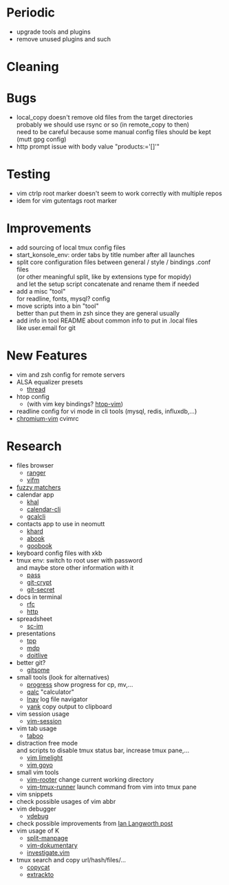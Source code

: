 # Periodic
  - upgrade tools and plugins
  - remove unused plugins and such

# Cleaning

# Bugs
  - local_copy doesn't remove old files from the target directories  
    probably we should use rsync or so (in remote_copy to then)  
    need to be careful because some manual config files should be kept (mutt gpg config)
  - http prompt issue with body value "products:='[]'"

# Testing
  - vim ctrlp root marker doesn't seem to work correctly with multiple repos
  - idem for vim gutentags root marker

# Improvements
  - add sourcing of local tmux config files
  - start_konsole_env: order tabs by title number after all launches
  - split core configuration files between general / style / bindings .conf files  
    (or other meaningful split, like by extensions type for mopidy)  
    and let the setup script concatenate and rename them if needed
  - add a misc "tool"  
    for readline, fonts, mysql? config
  - move scripts into a bin "tool"  
    better than put them in zsh since they are general usually
  - add info in tool README about common info to put in .local files  
    like user.email for git

# New Features
  - vim and zsh config for remote servers
  - ALSA equalizer presets
    * [thread](http://www.pclinuxos.com/forum/index.php?topic=110087.0)
  - htop config
    * (with vim key bindings? [htop-vim](https://github.com/KoffeinFlummi/htop-vim))
  - readline config for vi mode in cli tools (mysql, redis, influxdb,...)
  - [chromium-vim](https://github.com/1995eaton/chromium-vim) cvimrc

# Research
  - files browser
    * [ranger](https://github.com/ranger/ranger)
    * [vifm](https://github.com/vifm/vifm)
  - [fuzzy matchers](https://www.reddit.com/r/commandline/comments/36h2cj/fuzzy_matchers_overview/)
  - calendar app
    * [khal](https://github.com/pimutils/khal)
    * [calendar-cli](https://github.com/tobixen/calendar-cli)
    * [gcalcli](https://github.com/insanum/gcalcli)
  - contacts app to use in neomutt
    * [khard](https://github.com/scheibler/khard)
    * [abook](https://sourceforge.net/p/abook/git)
    * [goobook](https://gitlab.com/goobook/goobook)
  - keyboard config files with xkb
  - tmux env: switch to root user with password  
    and maybe store other information with it
    * [pass](https://www.passwordstore.org/)
    * [git-crypt](https://www.agwa.name/projects/git-crypt/)
    * [git-secret](https://github.com/sobolevn/git-secret)
  - docs in terminal
    * [rfc](https://github.com/bfontaine/rfc)
    * [http](https://github.com/bfontaine/httpdoc)
  - spreadsheet
    * [sc-im](https://github.com/andmarti1424/sc-im)
  - presentations
    * [tpp](https://github.com/cbbrowne/tpp)
    * [mdp](https://github.com/visit1985/mdp)
    * [doitlive](https://github.com/sloria/doitlive)
  - better git?
    * [gitsome](https://github.com/donnemartin/gitsome)
  - small tools (look for alternatives)
    * [progress](https://github.com/Xfennec/progress) show progress for cp, mv,...
    * [qalc](https://github.com/Qalculate/libqalculate) "calculator"
    * [lnav](https://github.com/tstack/lnav) log file navigator
    * [yank](https://github.com/mptre/yank) copy output to clipboard
  - vim session usage
    * [vim-session](https://github.com/xolox/vim-session)
  - vim tab usage
    * [taboo](https://github.com/gcmt/taboo.vim)
  - distraction free mode  
    and scripts to disable tmux status bar, increase tmux pane,...
    * [vim limelight](https://github.com/junegunn/limelight.vim)
    * [vim goyo](https://github.com/junegunn/goyo.vim)
  - small vim tools
    * [vim-rooter](https://github.com/airblade/vim-rooter) change current working directory
    * [vim-tmux-runner](https://github.com/christoomey/vim-tmux-runner) launch command from vim into tmux pane
  - vim snippets
  - check possible usages of vim abbr
  - vim debugger
    * [vdebug](https://github.com/joonty/vdebug)
  - check possible improvements from [Ian Langworth post](https://statico.github.io/vim3.html)
  - vim usage of K
    * [split-manpage](https://github.com/ludwig/split-manpage.vim)
    * [vim-dokumentary](https://github.com/gastonsimone/vim-dokumentary)
    * [investigate.vim](https://github.com/keith/investigate.vim)
  - tmux search and copy url/hash/files/...
    * [copycat](https://github.com/tmux-plugins/tmux-copycat)
    * [extrackto](https://github.com/laktak/extrakto)
